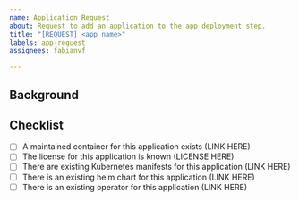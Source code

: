 ```yaml
---
name: Application Request
about: Request to add an application to the app deployment step.
title: "[REQUEST] <app name>"
labels: app-request
assignees: fabianvf

---
```

## Background
<!--- Describe the application, and link to its github or website --->

## Checklist
- [ ] A maintained container for this application exists (LINK HERE)
- [ ] The license for this application is known (LICENSE HERE)
- [ ] There are existing Kubernetes manifests for this application (LINK HERE)
- [ ] There is an existing helm chart for this application (LINK HERE)
- [ ] There is an existing operator for this application (LINK HERE)
